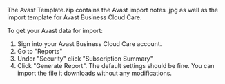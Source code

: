 The Avast Template.zip contains the Avast import notes .jpg as well as the import template for Avast Business Cloud Care.

To get your Avast data for import:
1. Sign into your Avast Business Cloud Care account.
2. Go to "Reports"
3. Under "Security" click "Subscription Summary"
4. Click "Generate Report". The default settings should be fine.
You can import the file it downloads without any modifications.
